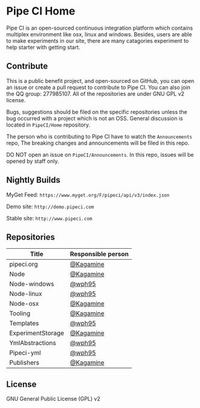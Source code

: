 # Pipe CI Home

Pipe CI is an open-sourced continuous integration platform which contains multiplex environment like osx, linux and windows. Besides, users are able to make experiments in our site, there are many catagories experiment to help starter with getting start.

## Contribute

This is a public benefit project, and open-sourced on GitHub, you can open an issue or create a pull request to contribute to Pipe CI. You can also join the QQ group: 277985107. All of the repositories are under GNU GPL v2 license.

Bugs, suggestions should be filed on the specific repositories unless the bug occurred with a project which is not an OSS. General discussion is located in `PipeCI/Home` repository.

The person who is contributing to Pipe CI have to watch the `Announcements` repo, The breaking changes and announcements will be filed in this repo.

DO NOT open an issue on `PipeCI/Announcements`. In this repo, issues will be opened by staff only.

## Nightly Builds

MyGet Feed: `https://www.myget.org/F/pipeci/api/v3/index.json`

Demo site: `http://demo.pipeci.com`

Stable site: `http://www.pipeci.com`

## Repositories

| Title | Responsible person |
|-------|--------------------|
|pipeci.org|[@Kagamine](https://github.com/kagamine)|
|Node|[@Kagamine](https://github.com/kagamine)|
|Node-windows|[@wph95](https://github.com/wph95)|
|Node-linux|[@wph95](https://github.com/wph95)|
|Node-osx|[@Kagamine](https://github.com/kagamine)|
|Tooling|[@Kagamine](https://github.com/kagamine)|
|Templates|[@wph95](https://github.com/wph95)|
|ExperimentStorage|[@Kagamine](https://github.com/kagamine)|
|YmlAbstractions|[@wph95](https://github.com/wph95)|
|Pipeci-yml|[@wph95](https://github.com/wph95)|
|Publishers|[@Kagamine](https://github.com/Kagamine)|


## License

GNU General Public License (GPL) v2
